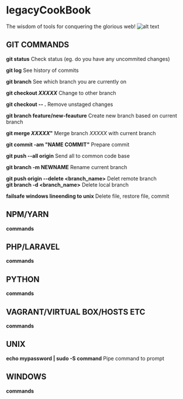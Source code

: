 # legacyCookBook
The wisdom of tools for conquering the glorious web!
![alt text](http://m.memegen.com/x6259d.jpg)

## GIT COMMANDS
**git status**                    Check status (eg. do you have any uncommited changes)

**git log**                       See history of commits

**git branch**                    See which branch you are currently on

**git checkout _XXXXX_**   Change to other branch

**git checkout -- .** Remove unstaged changes

**git branch feature/new-feauture**   Create new branch based on current branch

**git merge _XXXXX_"**            Merge branch _XXXXX_ with current branch

**git commit -am "NAME COMMIT"**  Prepare commit

**git push --all origin**         Send all to common code base

**git branch -m NEWNAME**       Rename current branch

**git push origin --delete <branch_name>** Delet remote branch  
**git branch -d <branch_name>**   Delete local branch

**failsafe windows lineending to unix** Delete file, restore file, commit

##

## NPM/YARN
**commands**

## PHP/LARAVEL
**commands**

## PYTHON
**commands**

## VAGRANT/VIRTUAL BOX/HOSTS ETC
**commands**

## UNIX
**echo mypassword | sudo -S command** Pipe command to prompt


## WINDOWS
**commands**
